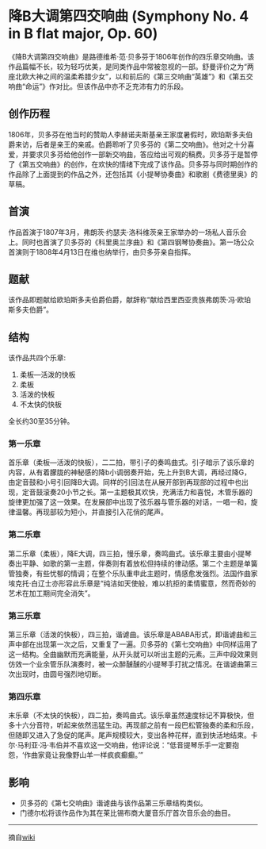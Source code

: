 # 降B大调第四交响曲 (Symphony No. 4 in B flat major, Op. 60)

《降B大调第四交响曲》是路德维希·范·贝多芬于1806年创作的四乐章交响曲。该作品篇幅不长，较为轻巧优美，是同类作品中常被忽视的一部。舒曼评价之为“两座北欧大神之间的温柔希腊少女”，以和前后的《第三交响曲“英雄”》和《第五交响曲“命运”》作对比。但该作品中亦不乏充沛有力的乐段。<br />

## 创作历程
1806年，贝多芬在他当时的赞助人李赫诺夫斯基亲王家度暑假时，欧珀斯多夫伯爵来访，后者是亲王的亲戚。伯爵聆听了贝多芬的《第二交响曲》。他对之十分喜爱，并要求贝多芬给他创作一部新交响曲，答应给出可观的稿费。贝多芬于是暂停了《第五交响曲》的创作，在欢快的情绪下完成了该作品。贝多芬与同时期创作的作品除了上面提到的作品之外，还包括其《小提琴协奏曲》和歌剧《费德里奥》的草稿。<br />

## 首演
作品首演于1807年3月，弗朗茨·约瑟夫·洛科维茨亲王家举办的一场私人音乐会上。同时也首演了贝多芬的《科里奥兰序曲》和《第四钢琴协奏曲》。第一场公众首演则于1808年4月13日在维也纳举行，由贝多芬亲自指挥。<br />

## 题献
该作品即题献给欧珀斯多夫伯爵伯爵，献辞称“献给西里西亚贵族弗朗茨·冯·欧珀斯多夫伯爵”。<br />

## 结构
该作品共四个乐章:

1. 柔板—活泼的快板
2. 柔板
3. 活泼的快板
4. 不太快的快板

全长约30至35分钟。<br />

### 第一乐章
首乐章（柔板—活泼的快板），二二拍，带引子的奏鸣曲式。引子暗示了该乐章的内容，从有着朦胧的神秘感的降b小调弱奏开始，先上升到B大调，再经过降G，由定音鼓和小号引回降B大调。同样的引回法在从展开部到再现部的过程中也出现，定音鼓滚奏20小节之长。第一主题极其欢快，充满活力和喜悦，木管乐器的旋律更加强了这一效果。在发展部中出现了弦乐器与管乐器的对话，一唱一和，旋律温馨。再现部较为短小，并直接引入花俏的尾声。<br />

### 第二乐章
第二乐章（柔板），降E大调，四三拍，慢乐章，奏鸣曲式。该乐章主要由小提琴奏出平静、如歌的第一主题，伴奏则有着放松但持续的律动感。第二个主题是单簧管独奏，有些忧郁的情调；在整个乐队重申此主题时，情感愈发强烈。法国作曲家埃克托·白辽士亦形容此乐章是“纯洁如天使般，难以抗拒的柔情蜜意，然而奇妙的艺术在加工期间完全消失”。<br />

### 第三乐章
第三乐章（活泼的快板），四三拍，谐谑曲。该乐章是ABABA形式，即谐谑曲和三声中部在出现第一次之后，又重复了一遍。贝多芬的《第七交响曲》中同样运用了这一结构。全曲幽默而充满能量，从开头就可以听出主题的元素。三声中段效果则仿效一个业余管乐队演奏时，被一众醉醺醺的小提琴手打扰之情况。在谐谑曲第三次出现时，由圆号强烈地切断。<br />

### 第四乐章
末乐章（不太快的快板），四二拍，奏鸣曲式。该乐章虽然速度标记不算极快，但多十六分音符，听起来依然迅猛生动。再现部之前有一段巴松管独奏的柔和乐段，但随即又进入了急促的尾声。尾声规模较大，变出各种花样，直到快活地结束。卡尔·马利亚·冯·韦伯并不喜欢这一交响曲，他评论说：“低音提琴乐手一定要抱怨，‘作曲家竟让我像野山羊一样疯疯癫癫。’”<br />

## 影响
- 贝多芬的《第七交响曲》谐谑曲与该作品第三乐章结构类似。
- 门德尔松将该作品作为其在莱比锡布商大厦音乐厅首次音乐会的曲目。

---

摘自[wiki](https://zh.wikipedia.org/wiki/%E7%AC%AC4%E8%99%9F%E4%BA%A4%E9%9F%BF%E6%9B%B2_(%E8%B2%9D%E5%A4%9A%E8%8A%AC))